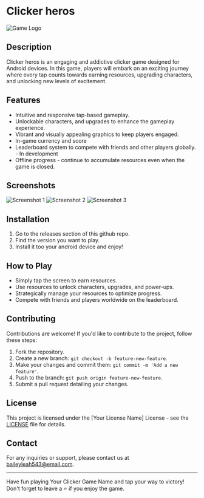 # Clicker heros

![Game Logo](https://pasteboard.co/vNPC97AlrYFH.png)

## Description

Clicker heros is an engaging and addictive clicker game designed for Android devices. In this game, players will embark on an exciting journey where every tap counts towards earning resources, upgrading characters, and unlocking new levels of excitement.

## Features

- Intuitive and responsive tap-based gameplay.
- Unlockable characters, and upgrades to enhance the gameplay experience.
- Vibrant and visually appealing graphics to keep players engaged.
- In-game currency and score
- Leaderboard system to compete with friends and other players globally. - In development
- Offline progress - continue to accumulate resources even when the game is closed.

## Screenshots

![Screenshot 1](https://pasteboard.co/qIJhKgwYlTyM.png)
![Screenshot 2](https://pasteboard.co/eol5LA3je1Z8.png)
![Screenshot 3](https://pasteboard.co/Uh06t98T8QER.png)

## Installation

1. Go to the releases section of this github repo.
2. Find the version you want to play.
3. Install it too your android device and enjoy!

## How to Play

- Simply tap the screen to earn resources.
- Use resources to unlock characters, upgrades, and power-ups.
- Strategically manage your resources to optimize progress.
- Compete with friends and players worldwide on the leaderboard.

## Contributing

Contributions are welcome! If you'd like to contribute to the project, follow these steps:

1. Fork the repository.
2. Create a new branch: `git checkout -b feature-new-feature`.
3. Make your changes and commit them: `git commit -m 'Add a new feature'`.
4. Push to the branch: `git push origin feature-new-feature`.
5. Submit a pull request detailing your changes.

## License

This project is licensed under the [Your License Name] License - see the [LICENSE](LICENSE) file for details.

## Contact

For any inquiries or support, please contact us at baileyleah543@email.com.

---

Have fun playing Your Clicker Game Name and tap your way to victory! Don't forget to leave a ⭐️ if you enjoy the game.
